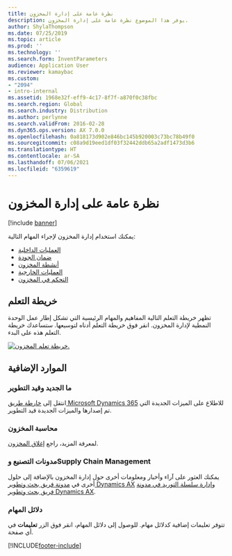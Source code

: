 ```yaml
---
title: نظرة عامة على إدارة المخزون
description: يوفر هذا الموضوع نظرة عامة على إدارة المخزون.
author: ShylaThompson
ms.date: 07/25/2019
ms.topic: article
ms.prod: ''
ms.technology: ''
ms.search.form: InventParameters
audience: Application User
ms.reviewer: kamaybac
ms.custom:
- "2094"
- intro-internal
ms.assetid: 1968e32f-eff9-4c17-8f7f-a870f0c38fbc
ms.search.region: Global
ms.search.industry: Distribution
ms.author: perlynne
ms.search.validFrom: 2016-02-28
ms.dyn365.ops.version: AX 7.0.0
ms.openlocfilehash: 0a818173d902e846bc145b920003c73bc78b49f0
ms.sourcegitcommit: c08a9d19eed1df03f32442ddb65a2adf1473d3b6
ms.translationtype: HT
ms.contentlocale: ar-SA
ms.lasthandoff: 07/06/2021
ms.locfileid: "6359619"
---
```

# <a name="inventory-management-overview"></a>نظرة عامة على إدارة المخزون

[!include [banner](../includes/banner.md)]

يمكنك استخدام إدارة المخزون لإجراء المهام التالية:

-  [العمليات الداخلية](arrival-overview.md)
-  [ضمان الجودة](quality-management-processes.md)
-  [أنشطة المخزون](inventory-journals.md)
-  [العمليات الخارجية](outbound-process.md)
-  [التحكم في المخزون](../cost-management/inventory-close.md) 

## <a name="learning-map"></a>خريطة التعلم

تظهر خريطة التعلم‬ التالية المفاهيم والمهام الرئيسية التي تشكل إطار عمل الوحدة النمطية لإدارة المخزون. انقر فوق خريطة التعلم أدناه لتوسيعها. ستساعدك خريطة التعلم هذه على البدء.


[![خريطة تعلم المخزون.](./media/inventory-learning-map.png)](./media/inventory-learning-map.png)

## <a name="additional-resources"></a>الموارد الإضافية

### <a name="whats-new-and-in-development"></a>ما الجديد وقيد التطوير
انتقل إلى [خارطة طريق Microsoft Dynamics 365](https://roadmap.dynamics.com/) للاطلاع على الميزات الجديدة التي تم إصدارها والميزات الجديدة قيد التطوير.

### <a name="inventory-accounting"></a>محاسبة المخزون 
لمعرفة المزيد، راجع [إغلاق المخزون](../cost-management/inventory-close.md).

### <a name="manufacturing-and-supply-chain-management-blogs"></a>مدونات التصنيع وSupply Chain Management
يمكنك العثور على آراء وأخبار ومعلومات أخرى حول إدارة المخزون بالإضافة إلى حلول أخرى في [مدونة فريق بحث وتطوير Dynamics AX](/archive/blogs/axmfg/) و[إدارة سلسلة التوريد في مدونة فريق بحث وتطوير Dynamics AX](https://blogs.msdn.microsoft.com/dynamicsaxscm).

### <a name="task-guides"></a>دلائل المهام
تتوفر تعليمات إضافية كدلائل مهام. للوصول إلى دلائل المهام، انقر فوق الزر **تعليمات** في أي صفحة.


[!INCLUDE[footer-include](../../includes/footer-banner.md)]